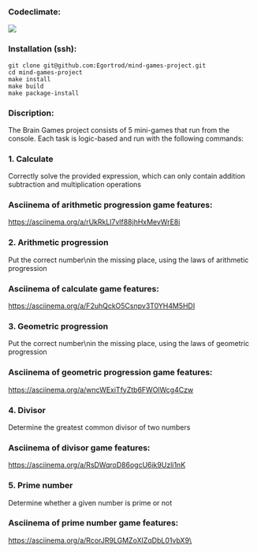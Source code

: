 ### Сodeclimate:
<a href="https://codeclimate.com/github/Egortrod/mind-games-project/maintainability"><img src="https://api.codeclimate.com/v1/badges/3ed57a1dde9b2423eaab/maintainability" /></a>

### Installation (ssh):
```
git clone git@github.com:Egortrod/mind-games-project.git
cd mind-games-project
make install
make build
make package-install
```

### Discription:
The Brain Games project consists of 5 mini-games that run from the console. Each task is logic-based and run with the following commands:

   ### 1. Calculate
Correctly solve the provided expression, which can only contain addition subtraction and multiplication operations

### Asciinema of arithmetic progression game features:
https://asciinema.org/a/rUkRkLl7vlf88jhHxMevWrE8i

   ### 2. Arithmetic progression 
Put the correct number\nin the missing place, using the laws of arithmetic progression

### Asciinema of calculate game features:
https://asciinema.org/a/F2uhQckO5Csnpv3T0YH4M5HDI

   ### 3. Geometric progression 
Put the correct number\nin the missing place, using the laws of geometric progression

### Asciinema of geometric progression  game features:
https://asciinema.org/a/wncWExiTfyZtb6FWOlWcg4Czw

   ### 4. Divisor
Determine the greatest common divisor of two numbers

### Asciinema of divisor game features:
https://asciinema.org/a/RsDWqroD86ogcU6ik9Uzli1nK

   ### 5. Prime number 
Determine whether a given number is prime or not

### Asciinema of prime number game features:
https://asciinema.org/a/RcorJR9LGMZoXIZqDbL01vbX9\

<!-- ### Problems: -->
<!-- 1. There are no difficulties in games 2-5; (fixed)-->
<!-- 2. There is no victory counter; (fixed)-->
<!-- 3. There is no configured pyproject; (fixed)-->
<!-- 4. Not everywhere there are alerts for incorrect conclusions; (fixed)-->
<!-- 5. There is no customized README file; (fixed)-->
<!-- 6. Need to refactor all scripts in /games (dup blocks;. (fixed)-->
<!-- 7. Add all asciinemas. (fixed) -->